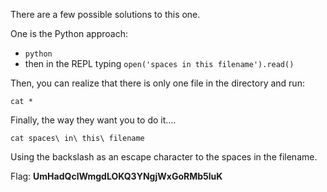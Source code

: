 There are a few possible solutions to this one.

One is the Python approach:

  * `python` 
  * then in the REPL typing `open('spaces in this filename').read()`
  
Then, you can realize that there is only one file in the directory and run:

`cat *`

Finally, the way they want you to do it....

`cat spaces\ in\ this\ filename`

Using the backslash as an escape character to the spaces in the filename.

Flag: **UmHadQclWmgdLOKQ3YNgjWxGoRMb5luK**
